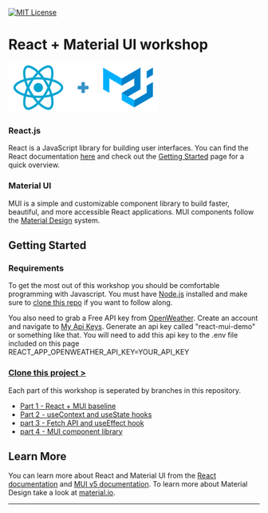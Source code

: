 [![MIT License][license-shield]][license-url]

# React + Material UI workshop
![React + Material UI logos](./react_mui.png)

### React.js
React is a JavaScript library for building user interfaces.
You can find the React documentation [here](https://reactjs.org/docs)
and check out the [Getting Started](https://reactjs.org/docs/getting-started.html) page for a quick overview.

### Material UI
MUI is a simple and customizable component library to build faster, beautiful, and more accessible React applications.
MUI components follow the [Material Design](https://material.io/design/introduction) system.

## Getting Started

### Requirements
To get the most out of this workshop you should be comfortable programming with Javascript.
You must have [Node.js](https://nodejs.org/en/) installed and make sure to [clone this repo](https://docs.github.com/en/repositories/creating-and-managing-repositories/cloning-a-repository)
if you want to follow along. 

You also need to grab a Free API key from [OpenWeather](https://openweathermap.org/api). 
Create an account and navigate to [My Api Keys](https://home.openweathermap.org/api_keys).
Generate an api key called "react-mui-demo" or something like that.
You will need to add this api key to the .env file included on this page
REACT_APP_OPENWEATHER_API_KEY=YOUR_API_KEY 

### [Clone this project >](https://docs.github.com/en/repositories/creating-and-managing-repositories/cloning-a-repository)

Each part of this workshop is seperated by branches in this repository.
+ [Part 1 - React + MUI baseline](https://github.com/CSUN-ACM/react-mui-workshop/tree/part1-react+mui-baseline)
+ [Part 2 - useContext and useState hooks](https://github.com/CSUN-ACM/react-mui-workshop/tree/Part2-useContext%26useState)
+ [part 3 - Fetch API and useEffect hook](https://github.com/CSUN-ACM/react-mui-workshop/tree/Part3-Fetch+useEffect)
+ [part 4 - MUI component library](https://github.com/CSUN-ACM/react-mui-workshop/tree/part4-MUI)

## Learn More
You can learn more about React and Material UI from the [React documentation](https://reactjs.org/) 
and [MUI v5 documentation](https://mui.com/getting-started/installation/). To learn more about Material Design take a look at [material.io](https://material.io/design).

___

<!-- MARKDOWN LINKS & IMAGES -->
<!-- https://www.markdownguide.org/basic-syntax/#reference-style-links -->
[license-shield]: https://img.shields.io/github/license/rosealexander/mui-redux-next-template.svg?style=for-the-badge
[license-url]: https://github.com/rosealexander/mui-redux-next-template/blob/master/LICENSE
